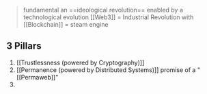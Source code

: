 >fundamental an ==ideological revolution== enabled by a technological evolution
>	[[Web3]] = Industrial Revolution with [[Blockchain]] = steam engine


## 3 Pillars
1) [[Trustlessness (powered by Cryptography)]]
2) [[Permanence (powered by Distributed Systems)]]
	promise of a "[[Permaweb]]"
3) 